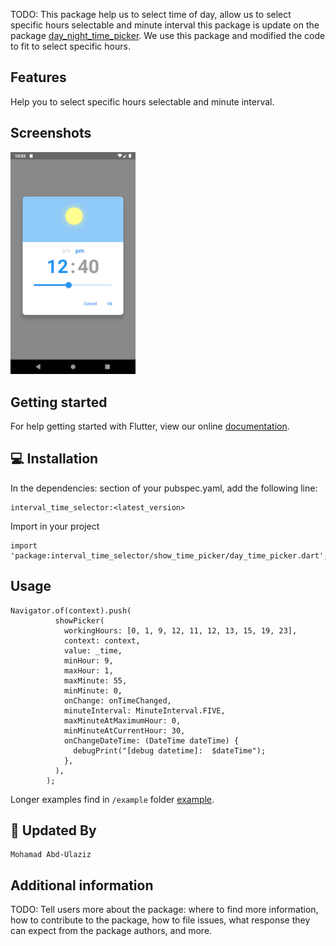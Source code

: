 <!-- 
This README describes the package. If you publish this package to pub.dev,
this README's contents appear on the landing page for your package.

For information about how to write a good package README, see the guide for
[writing package pages](https://dart.dev/guides/libraries/writing-package-pages). 

For general information about developing packages, see the Dart guide for
[creating packages](https://dart.dev/guides/libraries/create-library-packages)
and the Flutter guide for
[developing packages and plugins](https://flutter.dev/developing-packages). 
-->

TODO: This package help us to select time of day, allow us to select specific hours selectable and
minute interval this package is update on the
package [day_night_time_picker](https://pub.dev/packages/day_night_time_picker). We use this package
and modified the code to fit to select specific hours.

## Features

Help you to select specific hours selectable and minute interval.

## Screenshots

<a href="#screenshots">
<img src="https://github.com/MohamadAbdUlaziz938/interval-time-selector/blob/master/screenshots/1.png" width="200px">
</a>

## Getting started

For help getting started with Flutter, view our online [documentation]().

## 💻 Installation

In the dependencies: section of your pubspec.yaml, add the following line:

```
interval_time_selector:<latest_version>
```

Import in your project

```
import 'package:interval_time_selector/show_time_picker/day_time_picker.dart';
```

## Usage

```
Navigator.of(context).push(
          showPicker(
            workingHours: [0, 1, 9, 12, 11, 12, 13, 15, 19, 23],
            context: context,
            value: _time,
            minHour: 9,
            maxHour: 1,
            maxMinute: 55,
            minMinute: 0,
            onChange: onTimeChanged,
            minuteInterval: MinuteInterval.FIVE,
            maxMinuteAtMaximumHour: 0,
            minMinuteAtCurrentHour: 30,
            onChangeDateTime: (DateTime dateTime) {
              debugPrint("[debug datetime]:  $dateTime");
            },
          ),
        );
```

Longer examples find in `/example`
folder [example](https://github.com/MohamadAbdUlaziz938/interval-time-selector/tree/master/example).

## 👨 Updated By

```
Mohamad Abd-Ulaziz
```

## Additional information

TODO: Tell users more about the package: where to find more information, how to contribute to the
package, how to file issues, what response they can expect from the package authors, and more.
